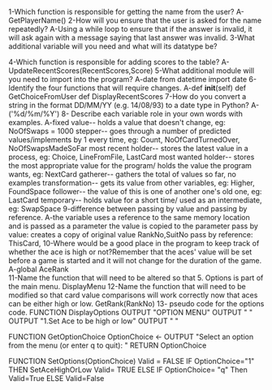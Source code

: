 1-Which function is responsible for getting the name from the user?
A-GetPlayerName()
2-How will you ensure that the user is asked for the name repeatedly?
A-Using a while loop to ensure that if the answer is invalid, it will ask again with a message saying that last answer was invalid.
3-What additional variable will you need and what will its datatype be?

4-Which function is responsible for adding scores to the table?
A-UpdateRecentScores(RecentScores,Score)
5-What additional module will you need to import into the program?
A-date      from datetime import date
6-Identify the four functions that will require changes.
A-def __init__(self)  def GetChoiceFromUser    def DisplayRecentScores
7-How do you convert a string in the format DD/MM/YY (e.g. 14/08/93) to a date type in Python?
A-('%d/%m/%Y')
8- Describe each variable role in your own words with examples.
A-fixed value-- holds a value that doesn't change, eg: NoOfSwaps = 1000
stepper-- goes through a number of predicted values/implements by 1 every time, eg: Count, NoOfCardTurnedOver, NoOfSwapsMadeSoFar
most recent holder-- stores the latest value in a process, eg: Choice, LineFromFile, LastCard
most wanted holder-- stores the most appropriate value for the program/ holds the value the program wants, eg: NextCard
gatherer-- gathers the total of values so far, no examples
transformation-- gets its value from other variables, eg: Higher, FoundSpace
follower-- the value of this is one of another one's old one, eg: LastCard
temporary-- holds value for a short time/ used as an intermediate, eg: SwapSpace
9-difference between passing by value and passing by reference.
A-the variable uses a reference to the same memory location and is passed as a parameter 
the value is copied to the parameter
pass by value: creates a copy of original value
RankNo,SuitNo
pass by reference:
ThisCard, 
10-Where would be a good place in the program to keep track of whether the ace is high or not?Remember that the
  aces' value will be set before a game is started and it will not change for the duration of the game.
A-global AceRank   
11-Name the function that will need to be altered so that 5. Options is part of the main menu.
DisplayMenu
12-Name the function that will need to be modified so that card value comparisons will work correctly now that aces can be either high or low.
GetRank(RankNo)
13- pseudo code for the options code.
FUNCTION DisplayOptions
	OUTPUT "OPTION MENU"
	OUTPUT " "
	OUTPUT "1.Set Ace to be high or low"
	OUTPUT " "
	
FUNCTION GetOptionChoice
	OptionChoice <- OUTPUT "Select an option from the menu (or enter q to quit): "
	RETURN OptionChoice
	
FUNCTION SetOptions(OptionChoice)
	Valid = FALSE
	IF OptionChoice="1" THEN
		SetAceHighOrLow
		Valid= TRUE
	ELSE IF OptionChoice= "q" Then
		Valid=True
	ELSE
		Valid=False




